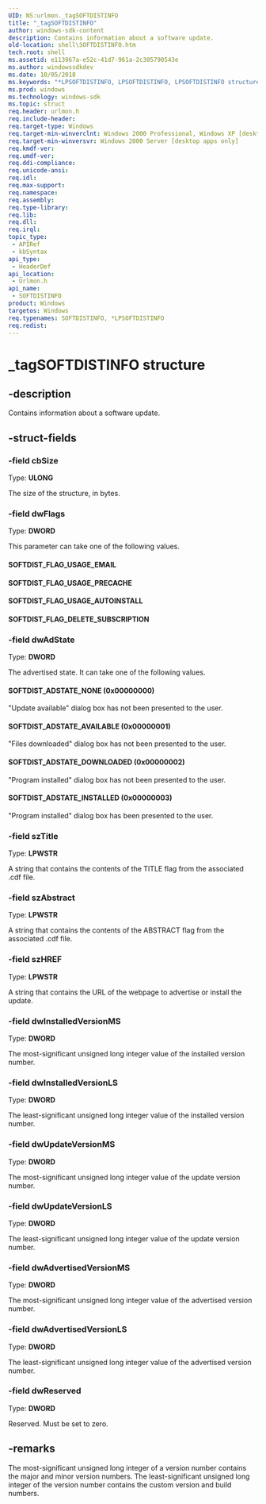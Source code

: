 ```yaml
---
UID: NS:urlmon._tagSOFTDISTINFO
title: "_tagSOFTDISTINFO"
author: windows-sdk-content
description: Contains information about a software update.
old-location: shell\SOFTDISTINFO.htm
tech.root: shell
ms.assetid: e113967a-e52c-41d7-961a-2c305790543e
ms.author: windowssdkdev
ms.date: 10/05/2018
ms.keywords: "*LPSOFTDISTINFO, LPSOFTDISTINFO, LPSOFTDISTINFO structure pointer [Windows Shell], SOFTDISTINFO, SOFTDISTINFO structure [Windows Shell], SOFTDIST_ADSTATE_AVAILABLE (0x00000001), SOFTDIST_ADSTATE_DOWNLOADED (0x00000002), SOFTDIST_ADSTATE_INSTALLED (0x00000003), SOFTDIST_ADSTATE_NONE (0x00000000), SOFTDIST_FLAG_DELETE_SUBSCRIPTION, SOFTDIST_FLAG_USAGE_AUTOINSTALL, SOFTDIST_FLAG_USAGE_EMAIL, SOFTDIST_FLAG_USAGE_PRECACHE, _tagSOFTDISTINFO, _win32_SOFTDISTINFO, shell.SOFTDISTINFO, urlmon/LPSOFTDISTINFO, urlmon/SOFTDISTINFO"
ms.prod: windows
ms.technology: windows-sdk
ms.topic: struct
req.header: urlmon.h
req.include-header: 
req.target-type: Windows
req.target-min-winverclnt: Windows 2000 Professional, Windows XP [desktop apps only]
req.target-min-winversvr: Windows 2000 Server [desktop apps only]
req.kmdf-ver: 
req.umdf-ver: 
req.ddi-compliance: 
req.unicode-ansi: 
req.idl: 
req.max-support: 
req.namespace: 
req.assembly: 
req.type-library: 
req.lib: 
req.dll: 
req.irql: 
topic_type:
 - APIRef
 - kbSyntax
api_type:
 - HeaderDef
api_location:
 - Urlmon.h
api_name:
 - SOFTDISTINFO
product: Windows
targetos: Windows
req.typenames: SOFTDISTINFO, *LPSOFTDISTINFO
req.redist: 
---
```


# _tagSOFTDISTINFO structure


## -description


Contains information about a software update.


## -struct-fields




### -field cbSize

Type: <b>ULONG</b>

The size of the structure, in bytes.


### -field dwFlags

Type: <b>DWORD</b>

This parameter can take one of the following values.



#### SOFTDIST_FLAG_USAGE_EMAIL



#### SOFTDIST_FLAG_USAGE_PRECACHE



#### SOFTDIST_FLAG_USAGE_AUTOINSTALL



#### SOFTDIST_FLAG_DELETE_SUBSCRIPTION


### -field dwAdState

Type: <b>DWORD</b>

The advertised state. It can take one of the following values.



#### SOFTDIST_ADSTATE_NONE (0x00000000)

"Update available" dialog box has not been presented to the user.



#### SOFTDIST_ADSTATE_AVAILABLE (0x00000001)

"Files downloaded" dialog box has not been presented to the user.



#### SOFTDIST_ADSTATE_DOWNLOADED (0x00000002)

"Program installed" dialog box has not been presented to the user.



#### SOFTDIST_ADSTATE_INSTALLED (0x00000003)

"Program installed" dialog box has been presented to the user.


### -field szTitle

Type: <b>LPWSTR</b>

A string that contains the contents of the TITLE flag from the associated .cdf file.


### -field szAbstract

Type: <b>LPWSTR</b>

A string that contains the contents of the ABSTRACT flag from the associated .cdf file.


### -field szHREF

Type: <b>LPWSTR</b>

A string that contains the URL of the webpage to advertise or install the update.


### -field dwInstalledVersionMS

Type: <b>DWORD</b>

The most-significant unsigned long integer value of the installed version number.


### -field dwInstalledVersionLS

Type: <b>DWORD</b>

The least-significant unsigned long integer value of the installed version number.


### -field dwUpdateVersionMS

Type: <b>DWORD</b>

The most-significant unsigned long integer value of the update version number.


### -field dwUpdateVersionLS

Type: <b>DWORD</b>

The least-significant unsigned long integer value of the update version number.


### -field dwAdvertisedVersionMS

Type: <b>DWORD</b>

The most-significant unsigned long integer value of the advertised version number.


### -field dwAdvertisedVersionLS

Type: <b>DWORD</b>

The least-significant unsigned long integer value of the advertised version number.


### -field dwReserved

Type: <b>DWORD</b>

Reserved. Must be set to zero.


## -remarks



The most-significant unsigned long integer of a version number contains the major and minor version numbers. The least-significant unsigned long integer of the version number contains the custom version and build numbers.



